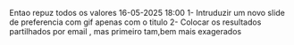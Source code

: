 Entao repuz todos os valores
16-05-2025 18:00
1- Intruduzir um novo slide de preferencia com gif apenas com o titulo
2- Colocar os resultados partilhados por email , mas primeiro tam,bem mais exagerados
